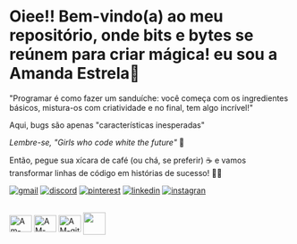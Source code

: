 # Oiee!! Bem-vindo(a) ao meu repositório, onde bits e bytes se reúnem para criar mágica! eu sou a Amanda Estrela💫

"Programar é como fazer um sanduíche: você começa com os ingredientes básicos, mistura-os com criatividade e no final, tem algo incrível!"


Aqui, bugs são apenas "características inesperadas" 

*Lembre-se, "Girls who code white the future"* 🐞

Então, pegue sua xícara de café (ou chá, se preferir) ☕ e vamos transformar linhas de código em histórias de sucesso! 🚀👋

[![gmail](https://img.shields.io/badge/Gmail-D14836?style=for-the-badge&logo=gmail&logoColor=white)](amandaestreladossantos877@gmail.com )
[![discord](https://img.shields.io/badge/Discord-7289DA?style=for-the-badge&logo=discord&logoColor=white)](.amandaestrela)
[![pinterest](https://img.shields.io/badge/Pinterest-%23E60023.svg?&style=for-the-badge&logo=Pinterest&logoColor=white)](https://br.pinterest.com/amandaestreladossantos877/)
[![linkedin](https://img.shields.io/badge/LinkedIn-0077B5?style=for-the-badge&logo=linkedin&logoColor=white)](https://www.linkedin.com/in/amanda-estrela-dos-santos-b63651183/)
[![instagran](https://img.shields.io/badge/Instagram-E4405F?style=for-the-badge&logo=instagram&logoColor=white)](https://www.instagram.com/amanda.estrelad/)


<div style="display: inline_block"><br>
            <img align="center" alt="Am-boot" height="30" width="40"src="https://cdn.jsdelivr.net/gh/devicons/devicon/icons/bootstrap/bootstrap-original.svg" />
            <img align="center" alt="AM-can" height="30" width="40"src="https://cdn.jsdelivr.net/gh/devicons/devicon/icons/canva/canva-original.svg" />
            <img align="center" alt="AM-git" height="30" width="40"src="https://cdn.jsdelivr.net/gh/devicons/devicon/icons/github/github-original.svg" />
            <img align="center" alt"AM-mat" height"30" width="40"src="https://cdn.jsdelivr.net/gh/devicons/devicon/icons/matlab/matlab-original.svg"/>
   
